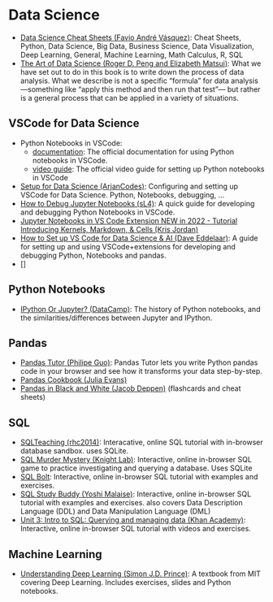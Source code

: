 # Data Science

- [Data Science Cheat Sheets (Favio André Vásquez)](https://github.com/FavioVazquez/ds-cheatsheets):
  Cheat Sheets, Python, Data Science, Big Data, Business Science, Data
  Visualization, Deep Learning, General, Machine Learning, Math Calculus, R, SQL
- [The Art of Data Science (Roger D. Peng and Elizabeth Matsui)](https://bookdown.org/rdpeng/artofdatascience/):
  What we have set out to do in this book is to write down the process of data
  analysis. What we describe is not a specific “formula” for data
  analysis—something like “apply this method and then run that test”— but rather
  is a general process that can be applied in a variety of situations.

## VSCode for Data Science

- Python Notebooks in VSCode:
  - [documentation](https://code.visualstudio.com/docs/datascience/jupyter-notebooks):
    The official documentation for using Python notebooks in VSCode.
  - [video guide](https://www.youtube.com/watch?v=h1sAzPojKMg): The official
    video guide for setting up Python notebooks in VSCode
- [Setup for Data Science (ArjanCodes)](https://www.youtube.com/watch?v=fj2tuTIcUys):
  Configuring and setting up VSCode for Data Science. Python, Notebooks,
  debugging, ...
- [How to Debug Jupyter Notebooks (sL4)](https://www.youtube.com/watch?v=vGXTNR7BgBI):
  A quick guide for developing and debugging Python Notebooks in VSCode.
- [Jupyter Notebooks in VS Code Extension NEW in 2022 - Tutorial Introducing Kernels, Markdown, & Cells (Kris Jordan)](https://www.youtube.com/watch?v=HJgX1WWC26A)
- [How to Set up VS Code for Data Science & AI (Dave Eddelaar)](https://www.youtube.com/watch?v=zulGMYg0v6U):
  A guide for setting up and using VSCode+extensions for developing and
  debugging Python, Notebooks and pandas.
- []

## Python Notebooks

- [IPython Or Jupyter? (DataCamp)](https://www.datacamp.com/blog/ipython-or-jupyter):
  The history of Python notebooks, and the similarities/differences between
  Jupyter and IPython.

## Pandas

- [Pandas Tutor (Philipe Guo)](https://pandastutor.com/): Pandas Tutor lets you
  write Python pandas code in your browser and see how it transforms your data
  step-by-step.
- [Pandas Cookbook (Julia Evans)](https://github.com/jvns/pandas-cookbook)
- [Pandas in Black and White (Jacob Deppen)](https://deppen8.github.io/pandas-bw/) (flashcards and cheat sheets)

## SQL

- [SQLTeaching (rhc2014)](https://www.sqlteaching.com/): Interacative, online
  SQL tutorial with in-browser database sandbox. uses SQLite.
- [SQL Murder Mystery (Knight Lab)](https://mystery.knightlab.com): Interactive,
  online in-browser SQL game to practice investigating and querying a database.
  Uses SQLite
- [SQL Bolt](https://sqlbolt.com/): Interactive, online in-browser SQL tutorial
  with examples and exercises.
- [SQL Study Buddy (Yoshi Malaise)](https://sql-studybuddy.netlify.app/#/home):
  Interactive, online in-browser SQL tutorial with examples and exercises. also
  covers Data Description Language (DDL) and Data Manipulation Language (DML)
- [Unit 3: Intro to SQL: Querying and managing data (Khan Academy)](https://www.khanacademy.org/computing/computer-programming/sql):
  Interactive, online in-browser SQL tutorial with videos and exercises.

## Machine Learning

- [Understanding Deep Learning (Simon J.D. Prince)](https://udlbook.github.io/udlbook/):
  A textbook from MIT covering Deep Learning. Includes exercises, slides and
  Python notebooks.
